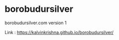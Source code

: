# borobudursilver
borobudursilver.com version 1

Link : <a href='https://kalvinkrishna.github.io/borobudursilver/index.html'>https://kalvinkrishna.github.io/borobudursilver/</a>
